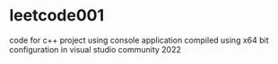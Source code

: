 # leetcode001
code for c++ project using console application
compiled using x64 bit configuration in visual studio community 2022
